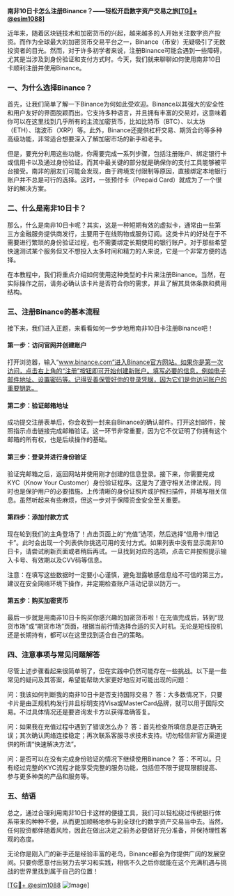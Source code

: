 **南非10日卡怎么注册Binance？——轻松开启数字资产交易之旅[[TG💪+ @esim1088](https://t.me/s/esim1088)]**

近年来，随着区块链技术和加密货币的兴起，越来越多的人开始关注数字资产投资。而作为全球最大的加密货币交易平台之一，Binance（币安）无疑吸引了无数投资者的目光。然而，对于许多初学者来说，注册Binance可能会遇到一些障碍，尤其是当涉及到身份验证和支付方式时。今天，我们就来聊聊如何使用南非10日卡顺利注册并使用Binance。

### 一、为什么选择Binance？

首先，让我们简单了解一下Binance为何如此受欢迎。Binance以其强大的安全性和用户友好的界面脱颖而出。它支持多种语言，并且拥有丰富的交易对，这意味着你可以在这里找到几乎所有的主流加密货币，比如比特币（BTC）、以太坊（ETH）、瑞波币（XRP）等。此外，Binance还提供杠杆交易、期货合约等多种高级功能，非常适合想要深入了解加密市场的新手和老手。

但是，要充分利用这些功能，你需要完成一系列步骤，包括注册账户、绑定银行卡或信用卡以及通过身份验证。而其中最关键的部分就是确保你的支付工具能够被平台接受。南非的朋友们可能会发现，由于跨境支付限制等原因，直接绑定本地银行账户并不总是可行的选择。这时，一张预付卡（Prepaid Card）就成为了一个很好的解决方案。

### 二、什么是南非10日卡？

那么，什么是南非10日卡呢？其实，这是一种短期有效的虚拟卡，通常由一些第三方金融服务提供商发行，主要用于在线购物或服务订阅。这类卡片的好处在于不需要进行繁琐的身份验证过程，也不需要绑定长期使用的银行账户。对于那些希望快速测试某个服务但又不想投入太多时间和精力的人来说，它是一个非常方便的选择。

在本教程中，我们将重点介绍如何使用这种类型的卡片来注册Binance。当然，在实际操作之前，请务必确认该卡片是否符合你的需求，并且了解其具体条款和费用结构。

### 三、注册Binance的基本流程

接下来，我们进入正题，来看看如何一步步地用南非10日卡注册Binance吧！

#### 第一步：访问官网并创建账户

打开浏览器，输入“www.binance.com”进入Binance官方网站。如果你是第一次访问，点击右上角的“注册”按钮即可开始创建新账户。填写必要的信息，例如电子邮件地址、设置密码等。记得妥善保管好你的登录凭据，因为它们是你访问账户的重要钥匙。

#### 第二步：验证邮箱地址

成功提交注册表单后，你会收到一封来自Binance的确认邮件。打开这封邮件，按照指示点击链接完成邮箱验证。这一环节非常重要，因为它不仅证明了你拥有这个邮箱的所有权，也是后续操作的基础。

#### 第三步：登录并进行身份验证

验证完邮箱之后，返回网站并使用刚才创建的信息登录。接下来，你需要完成KYC（Know Your Customer）身份验证程序。这是为了遵守相关法律法规，同时也是保护用户的必要措施。上传清晰的身份证照片或护照扫描件，并填写相关信息。虽然听起来有些麻烦，但这一步对于保障资金安全至关重要。

#### 第四步：添加付款方式

现在轮到我们的主角登场了！点击页面上的“充值”选项，然后选择“信用卡/借记卡”。此时会出现一个列表供你挑选可用的支付方式。如果列表中没有显示南非10日卡，请尝试刷新页面或者稍后再试。一旦找到对应的选项，点击它并按照提示输入卡号、有效期以及CVV码等信息。

注意：在填写这些数据时一定要小心谨慎，避免泄露敏感信息给不可信的第三方。建议在安全网络环境下操作，并定期检查账户活动记录以防万一。

#### 第五步：购买加密货币

最后一步就是用南非10日卡购买你感兴趣的加密货币啦！在充值完成后，转到“现货市场”或“期货市场”页面，根据当前行情选择合适的买入时机。无论是短线投机还是长期持有，都可以在这里找到适合自己的策略。

### 四、注意事项与常见问题解答

尽管上述步骤看起来很简单明了，但在实践中仍然可能存在一些挑战。以下是一些常见的疑问及其答案，希望能帮助大家更好地应对可能出现的问题：

问：我该如何判断我的南非10日卡是否支持国际交易？
答：大多数情况下，只要卡片是由正规机构发行并且标明支持Visa或MasterCard品牌，就可以用于国际交易。不过具体情况还是要咨询发卡方以获得准确答复。

问：如果我在充值过程中遇到了错误怎么办？
答：首先检查所填信息是否正确无误；其次确认网络连接稳定；再次联系客服寻求技术支持。切勿轻信非官方渠道提供的所谓“快速解决方法”。

问：是否可以在没有完成身份验证的情况下继续使用Binance？
答：不可以。只有经过完整的KYC流程才能享受完整的服务功能，包括但不限于提现限额提高、参与更多种类的产品和服务等。

### 五、结语

总之，通过合理利用南非10日卡这样的便捷工具，我们可以轻松绕过传统银行体系带来的种种不便，从而更加顺畅地参与到全球化的数字资产交易当中去。当然，任何投资都伴随着风险，因此在做出决定之前务必要做好充分准备，并保持理性客观的态度。

无论你是刚入门的新手还是经验丰富的老鸟，Binance都会为你提供广阔的发展空间。只要你愿意付出努力去学习和实践，相信不久之后你就能在这个充满机遇与挑战的世界里找到属于自己的位置！

[[TG💪+ @esim1088](https://t.me/s/esim1088) ![Image](https://i.postimg.cc/4NQfJmqS/Snipaste-2025-05-13-00-14-12.png)]